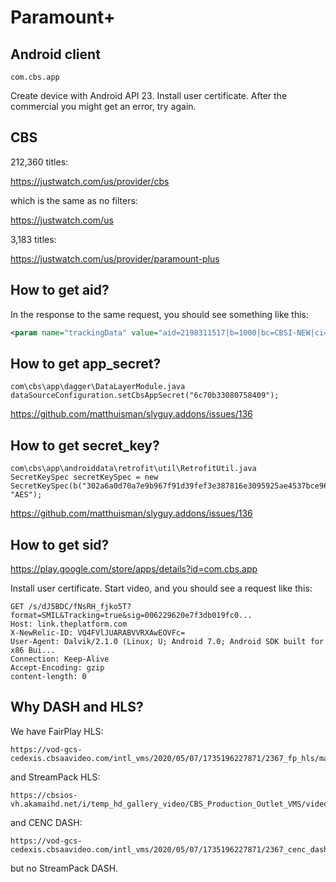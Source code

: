 # Paramount+

## Android client

~~~
com.cbs.app
~~~

Create device with Android API 23. Install user certificate. After the
commercial you might get an error, try again.

## CBS

212,360 titles:

https://justwatch.com/us/provider/cbs

which is the same as no filters:

https://justwatch.com/us

3,183 titles:

https://justwatch.com/us/provider/paramount-plus

## How to get aid?

In the response to the same request, you should see something like this:

~~~xml
<param name="trackingData" value="aid=2198311517|b=1000|bc=CBSI-NEW|ci=1|cid=1...
~~~

## How to get app\_secret?

~~~
com\cbs\app\dagger\DataLayerModule.java
dataSourceConfiguration.setCbsAppSecret("6c70b33080758409");
~~~

https://github.com/matthuisman/slyguy.addons/issues/136

## How to get secret\_key?

~~~
com\cbs\app\androiddata\retrofit\util\RetrofitUtil.java
SecretKeySpec secretKeySpec = new SecretKeySpec(b("302a6a0d70a7e9b967f91d39fef3e387816e3095925ae4537bce96063311f9c5"), "AES");
~~~

https://github.com/matthuisman/slyguy.addons/issues/136

## How to get sid?

https://play.google.com/store/apps/details?id=com.cbs.app

Install user certificate. Start video, and you should see a request like this:

~~~
GET /s/dJ5BDC/fNsRH_fjko5T?format=SMIL&Tracking=true&sig=006229620e7f3db019fc0...
Host: link.theplatform.com
X-NewRelic-ID: VQ4FVlJUARABVVRXAwEOVFc=
User-Agent: Dalvik/2.1.0 (Linux; U; Android 7.0; Android SDK built for x86 Bui...
Connection: Keep-Alive
Accept-Encoding: gzip
content-length: 0
~~~

## Why DASH and HLS?

We have FairPlay HLS:

~~~
https://vod-gcs-cedexis.cbsaavideo.com/intl_vms/2020/05/07/1735196227871/2367_fp_hls/master.m3u8
~~~

and StreamPack HLS:

~~~
https://cbsios-vh.akamaihd.net/i/temp_hd_gallery_video/CBS_Production_Outlet_VMS/video_robot/CBS_Production_Entertainment/2020/05/07/1735196227871/0_0_3436402_ful01_2588_503000.mp4.csmil/master.m3u8
~~~

and CENC DASH:

~~~
https://vod-gcs-cedexis.cbsaavideo.com/intl_vms/2020/05/07/1735196227871/2367_cenc_dash/stream.mpd
~~~

but no StreamPack DASH.
